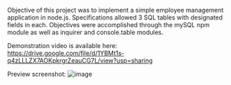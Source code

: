 Objective of this project was to implement a simple employee management application in node.js. Specifications allowed 3 SQL tables with designated fields in each. Objectives were accomplished through the mySQL npm module as well as inquirer and console.table modules.

Demonstration video is available here: https://drive.google.com/file/d/1YBMt1s-q4zLLLZX7AOKpkrgrZeauCG7L/view?usp=sharing

Preview screenshot:
![image](https://user-images.githubusercontent.com/34629779/119430915-d6ebe200-bcce-11eb-8405-913ed5e80c2c.png)
